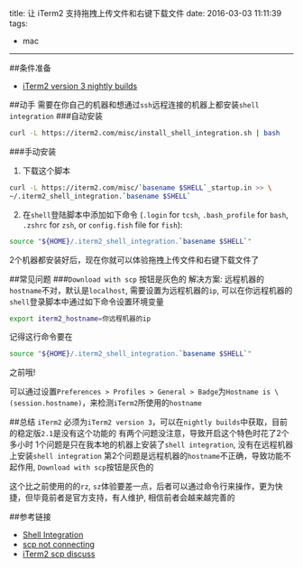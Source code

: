title: 让 iTerm2 支持拖拽上传文件和右键下载文件
date: 2016-03-03 11:11:39
tags:
- mac
---
##条件准备
* [iTerm2 version 3 nightly builds](https://iterm2.com/nightly/latest)

##动手
需要在你自己的机器和想通过`ssh`远程连接的机器上都安装`shell integration`
###自动安装
```bash
curl -L https://iterm2.com/misc/install_shell_integration.sh | bash
```
###手动安装
1. 下载这个脚本
```bash
curl -L https://iterm2.com/misc/`basename $SHELL`_startup.in >> \
~/.iterm2_shell_integration.`basename $SHELL`
```
2. 在`shell`登陆脚本中添加如下命令 (`.login` for `tcsh`, `.bash_profile` for `bash`, `.zshrc` for `zsh`, or `config.fish` file for `fish`):
```bash
source "${HOME}/.iterm2_shell_integration.`basename $SHELL`"
```

2个机器都安装好后，现在你就可以体验拖拽上传文件和右键下载文件了

##常见问题
###`Download with scp` 按钮是灰色的
解决方案:
远程机器的`hostname`不对，默认是`localhost`, 需要设置为远程机器的`ip`, 可以在你远程机器的`shell`登录脚本中通过如下命令设置环境变量
```bash
export iterm2_hostname=你远程机器的ip
```
记得这行命令要在
```bash
source "${HOME}/.iterm2_shell_integration.`basename $SHELL`"
```
之前哦!

可以通过设置`Preferences > Profiles > General > Badge`为`Hostname is \(session.hostname)`，来检测`iTerm2`所使用的`hostname`

##总结
`iTerm2` 必须为`iTerm2 version 3`，可以在`nightly builds`中获取，目前的稳定版`2.1`是没有这个功能的
有两个问题没注意，导致开启这个特色时花了2个多小时
1个问题是只在我本地的机器上安装了`shell integration`, 没有在远程机器上安装`shell integration`
第2个问题是远程机器的`hostname`不正确，导致功能不起作用, `Download with scp`按钮是灰色的

这个比之前使用的的`rz`, `sz`体验要差一点，后者可以通过命令行来操作，更为快捷，但毕竟前者是官方支持，有人维护, 相信前者会越来越完善的

##参考链接
* [Shell Integration](https://iterm2.com/shell_integration.html)
* [scp not connecting](https://gitlab.com/gnachman/iterm2/wikis/scp-not-connecting)
* [iTerm2 scp discuss](https://groups.google.com/forum/#!topic/iterm2-discuss/e6EKjl0r5ig)
